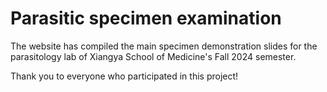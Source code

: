 # Parasitic specimen examination
The website has compiled the main specimen demonstration slides for the parasitology lab of Xiangya School of Medicine's Fall 2024 semester.

Thank you to everyone who participated in this project!
